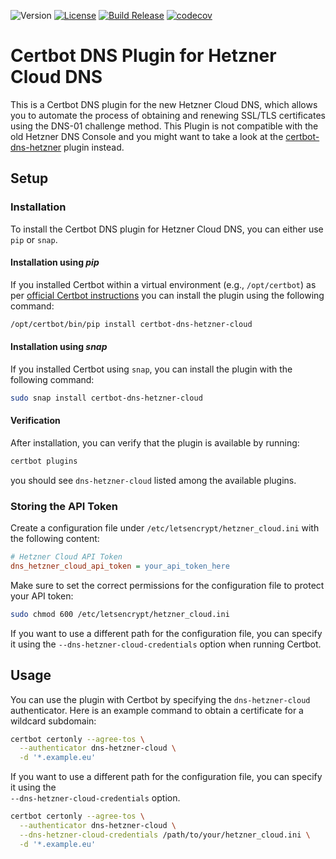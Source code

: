 ![Version](https://img.shields.io/github/v/release/rolschewsky/certbot-dns-hetzner-cloud)
[![License](https://img.shields.io/github/license/rolschewsky/certbot-dns-hetzner-cloud)](https://github.com/rolschewsky/certbot-dns-hetzner-cloud/blob/main/LICENSE.txt)
[![Build Release](https://github.com/rolschewsky/certbot-dns-hetzner-cloud/actions/workflows/build-release.yml/badge.svg)](https://github.com/rolschewsky/certbot-dns-hetzner-cloud/actions/workflows/build-release.yml)
[![codecov](https://codecov.io/gh/rolschewsky/certbot-dns-hetzner-cloud/graph/badge.svg?token=8RDFM8FWDU)](https://codecov.io/gh/rolschewsky/certbot-dns-hetzner-cloud)

# Certbot DNS Plugin for Hetzner Cloud DNS

This is a Certbot DNS plugin for the new Hetzner Cloud DNS, which allows you to automate the process of obtaining and 
renewing SSL/TLS certificates using the DNS-01 challenge method. This Plugin is not compatible with the old Hetzner DNS 
Console and you might want to take a look at the [certbot-dns-hetzner][1] plugin instead.

## Setup
### Installation
To install the Certbot DNS plugin for Hetzner Cloud DNS, you can either use `pip` or `snap`.

#### Installation using *pip*
If you installed Certbot within a virtual environment (e.g., `/opt/certbot`) as per [official Certbot instructions][2] 
you can install the plugin using the following command:
```bash
/opt/certbot/bin/pip install certbot-dns-hetzner-cloud
```

#### Installation using *snap*
If you installed Certbot using `snap`, you can install the plugin with the following command:
```bash
sudo snap install certbot-dns-hetzner-cloud
```
#### Verification

After installation, you can verify that the plugin is available by running:
```bash
certbot plugins
```

you should see `dns-hetzner-cloud` listed among the available plugins.

### Storing the API Token
Create a configuration file under `/etc/letsencrypt/hetzner_cloud.ini` with the following content:
```ini
# Hetzner Cloud API Token
dns_hetzner_cloud_api_token = your_api_token_here
```

Make sure to set the correct permissions for the configuration file to protect your API token:
```bash
sudo chmod 600 /etc/letsencrypt/hetzner_cloud.ini
```

If you want to use a different path for the configuration file, you can specify it using the `--dns-hetzner-cloud-credentials` option when running Certbot.

## Usage
You can use the plugin with Certbot by specifying the `dns-hetzner-cloud` authenticator. 
Here is an example command to obtain a certificate for a wildcard subdomain:
```bash
certbot certonly --agree-tos \
  --authenticator dns-hetzner-cloud \
  -d '*.example.eu'
```

If you want to use a different path for the configuration file, you can specify it using the  
`--dns-hetzner-cloud-credentials` option.
```bash
certbot certonly --agree-tos \
  --authenticator dns-hetzner-cloud \
  --dns-hetzner-cloud-credentials /path/to/your/hetzner_cloud.ini \
  -d '*.example.eu'
```

[1]:https://github.com/ctrlaltcoop/certbot-dns-hetzner
[2]:https://certbot.eff.org/instructions
